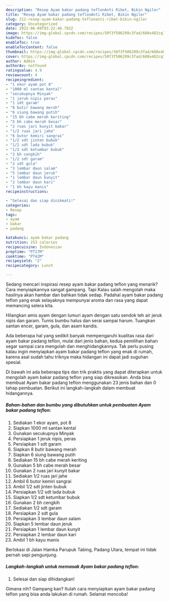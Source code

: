 ```yaml
---
description: "Resep Ayam bakar padang teflonAnti Ribet, Bikin Ngiler"
title: "Resep Ayam bakar padang teflonAnti Ribet, Bikin Ngiler"
slug: 212-resep-ayam-bakar-padang-teflonanti-ribet-bikin-ngiler
category: Uncategorized
date: 2022-06-09T03:22:46.792Z
image: https://img-global.cpcdn.com/recipes/50f3f506299c3fad/680x482cq70/ayam-bakar-padang-teflon-foto-resep-utama.jpg
hideToc: false
enableToc: true
enableTocContent: false
thumbnail: https://img-global.cpcdn.com/recipes/50f3f506299c3fad/680x482cq70/ayam-bakar-padang-teflon-foto-resep-utama.jpg
cover: https://img-global.cpcdn.com/recipes/50f3f506299c3fad/680x482cq70/ayam-bakar-padang-teflon-foto-resep-utama.jpg
author: Admin
authorAv: notfound
ratingvalue: 4.9
reviewcount: 4
recipeingredient:
- "1 ekor ayam pot 8"
- "1000 ml santan kental"
- "secukupnya Minyak"
- "1 jeruk nipis peras"
- "1 sdt garam"
- "8 butir bawang merah"
- "6 siung bawang putih"
- "15 bh cabe merah keriting"
- "5 bh cabe merah besar"
- "2 ruas jari kunyit bakar"
- "1/2 ruas jari jahe"
- "6 butor kemiri sangrai"
- "1/2 sdt jinten bubuk"
- "1/2 sdt lada bubuk"
- "1/2 sdt ketumbar bubuk"
- "2 bh cengkih"
- "1/2 sdt garam"
- "2 sdt gula"
- "3 lembar daun salam"
- "5 lembar daun jeruk"
- "1 lembar daun kunyit"
- "2 lembar daun kari"
- "1 bh kayu manis"
recipeinstructions:

- "Selesai dan siap dinikmati!"
categories:
- Resep
tags:
- ayam
- bakar
- padang

katakunci: ayam bakar padang 
nutrition: 253 calories
recipecuisine: Indonesian
preptime: "PT17M"
cooktime: "PT42M"
recipeyield: "2"
recipecategory: Lunch

---
```



Sedang mencari inspirasi resep ayam bakar padang teflon yang menarik? Cara menyiapkannya sangat gampang. Tapi Kalau salah mengolah maka hasilnya akan hambar dan bahkan tidak sedap. Padahal ayam bakar padang teflon yang enak selayaknya mempunyai aroma dan rasa yang dapat memancing selera kita.


Hilangkan amis ayam dengan lumuri ayam dengan satu sendok teh air jeruk nipis dan garam. Tumis bumbu halus dan serai sampai harum. Tuangkan santan encer, garam, gula, dan asam kandis.

Ada beberapa hal yang sedikit banyak mempengaruhi kualitas rasa dari ayam bakar padang teflon, mulai dari jenis bahan, kedua pemilihan bahan segar sampai cara mengolah dan menghidangkannya. Tak perlu pusing kalau ingin menyiapkan ayam bakar padang teflon yang enak di rumah, karena asal sudah tahu triknya maka hidangan ini dapat jadi suguhan spesial.


Di bawah ini ada beberapa tips dan trik praktis yang dapat diterapkan untuk mengolah ayam bakar padang teflon yang siap dikreasikan. Anda bisa membuat Ayam bakar padang teflon menggunakan 23 jenis bahan dan 0 tahap pembuatan. Berikut ini langkah-langkah dalam membuat hidangannya.

<!--inarticleads1-->

##### Bahan-bahan dan bumbu yang dibutuhkan untuk pembuatan Ayam bakar padang teflon:

1. Sediakan 1 ekor ayam, pot 8
1. Siapkan 1000 ml santan kental
1. Gunakan secukupnya Minyak
1. Persiapkan 1 jeruk nipis, peras
1. Persiapkan 1 sdt garam
1. Siapkan 8 butir bawang merah
1. Siapkan 6 siung bawang putih
1. Sediakan 15 bh cabe merah keriting
1. Gunakan 5 bh cabe merah besar
1. Gunakan 2 ruas jari kunyit bakar
1. Sediakan 1/2 ruas jari jahe
1. Ambil 6 butor kemiri sangrai
1. Ambil 1/2 sdt jinten bubuk
1. Persiapkan 1/2 sdt lada bubuk
1. Siapkan 1/2 sdt ketumbar bubuk
1. Gunakan 2 bh cengkih
1. Sediakan 1/2 sdt garam
1. Persiapkan 2 sdt gula
1. Persiapkan 3 lembar daun salam
1. Siapkan 5 lembar daun jeruk
1. Persiapkan 1 lembar daun kunyit
1. Persiapkan 2 lembar daun kari
1. Ambil 1 bh kayu manis


Berlokasi di Jalan Hamka Parupuk Tabing, Padang Utara, tempat ini tidak pernah sepi pengunjung. 

<!--inarticleads2-->

##### Langkah-langkah untuk memasak Ayam bakar padang teflon:


1. Selesai dan siap dihidangkan!



Gimana nih? Gampang kan? Itulah cara menyiapkan ayam bakar padang teflon yang bisa anda lakukan di rumah. Selamat mencoba!
